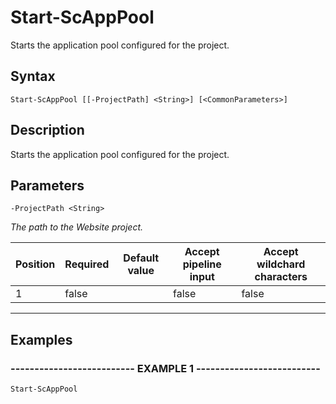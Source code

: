 

# Start-ScAppPool

Starts the application pool configured for the project.
## Syntax

    Start-ScAppPool [[-ProjectPath] <String>] [<CommonParameters>]


## Description

Starts the application pool configured for the project.





## Parameters

    
    -ProjectPath <String>
_The path to the Website project._

| Position | Required | Default value | Accept pipeline input | Accept wildchard characters |
| -------- | -------- | ------------- | --------------------- | --------------------------- |
| 1 | false |  | false | false |


----

    

## Examples

### -------------------------- EXAMPLE 1 --------------------------
    Start-ScAppPool































